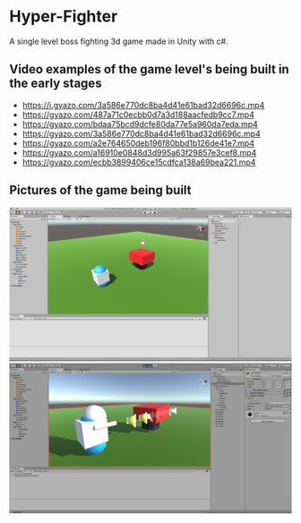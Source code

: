 # Hyper-Fighter
A single level boss fighting 3d game made in Unity with c#.

## Video examples of the game level's being built in the early stages
- https://i.gyazo.com/3a586e770dc8ba4d41e61bad32d6696c.mp4
- https://gyazo.com/487a71c0ecbb0d7a3d188aacfedb9cc7.mp4
- https://gyazo.com/bdaa75bcd9dcfe80da77e5a960da7eda.mp4
- https://gyazo.com/3a586e770dc8ba4d41e61bad32d6696c.mp4
- https://gyazo.com/a2e764650deb196f80bbd1b126de41e7.mp4
- https://gyazo.com/a16910e0848d3d995a63f29857e3cef8.mp4
- https://gyazo.com/ecbb3899406ce15cdfca138a69bea221.mp4

## Pictures of the game being built

![](https://github.com/MikaelAbehsera/Hyper-Fighter/blob/master/media/Screen%20Shot%202019-01-19%20at%2012.03.23%20PM.png)
![](https://github.com/MikaelAbehsera/Hyper-Fighter/blob/master/media/Screen%20Shot%202019-01-19%20at%2011.08.32%20PM.png)